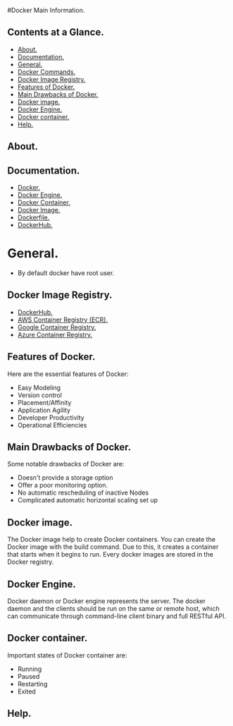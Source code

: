 #Docker Main Information.





## Contents at a Glance.
* [About.](#about)
* [Documentation.](#documentation)
* [General.](#general)
* [Docker Commands.](docker-commands.md)
* [Docker Image Registry.](#docker-image-registry)
* [Features of Docker.](#features-of-docker)
* [Main Drawbacks of Docker.](#main-drawbacks-of-docker)
* [Docker image.](#docker-image)
* [Docker Engine.](#docker-engine)
* [Docker container.](#docker-container)
* [Help.](#help)





## About.





## Documentation.
* [Docker.](https://www.docker.com/)
* [Docker Engine.]()
* [Docker Container.]()
* [Docker Image.]()
* [Dockerfile.]()
* [DockerHub.]()





# General.
* By default docker have root user.





## Docker Image Registry.
* [DockerHub.]()
* [AWS Container Registry (ECR).]()
* [Google Container Registry.]()
* [Azure Container Registry.]()





##  Features of Docker.
Here are the essential features of Docker:
* Easy Modeling
* Version control
* Placement/Affinity
* Application Agility
* Developer Productivity
* Operational Efficiencies





## Main Drawbacks of Docker.
Some notable drawbacks of Docker are:
* Doesn't provide a storage option
* Offer a poor monitoring option.
* No automatic rescheduling of inactive Nodes
* Complicated automatic horizontal scaling set up





## Docker image.
The Docker image help to create Docker containers. You can create the Docker image with the build command. Due to this, 
it creates a container that starts when it begins to run. Every docker images are stored in the Docker registry.






## Docker Engine.
Docker daemon or Docker engine represents the server. The docker daemon and the clients should be run on the same or 
remote host, which can communicate through command-line client binary and full RESTful API.





## Docker container.
Important states of Docker container are:
* Running
* Paused
* Restarting
* Exited





## Help.
